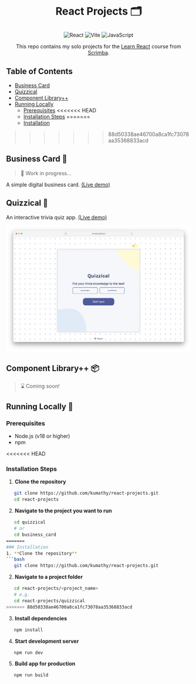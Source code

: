 # <p align="center">React Projects 🗂️</p>

<p align="center">
  <img src="https://img.shields.io/badge/React-20232A?style=for-the-badge&logo=react&logoColor=61DAFB" alt="React"/>
  <img src="https://img.shields.io/badge/Vite-646CFF?logo=vite&logoColor=F4A91B&style=for-the-badge" alt="Vite"/>
  <img src="https://img.shields.io/badge/JavaScript-F7DF1E?style=for-the-badge&logo=javascript&logoColor=black" alt="JavaScript"/>
</p>

<p align="center">
    This repo contains my solo projects for the 
    <a href="https://scrimba.com/learn-react">Learn React</a> course from 
    <a href="https://scrimba.com">Scrimba</a>.
</p>

## Table of Contents

- [Business Card](#business-card-)
- [Quizzical](#quizzical-)
- [Component Library++](#component-library-)
- [Running Locally](#running-locally-)
  - [Prerequisites](#prerequisites)
<<<<<<< HEAD
  - [Installation Steps](#installation-steps)
=======
  - [Installation](#installation)
>>>>>>> 88d50338ae46700a8ca1fc73078aa35368833acd
 
## Business Card 💼
> 🚧 Work in progress...

A simple digital business card. [(Live demo)](https://kumathy.github.io/react-projects/business_card/)

## Quizzical 🧩
An interactive trivia quiz app. [(Live demo)](https://kumathy.github.io/react-projects/quizzical/)

<p align="center">
  <a href="https://kumathy.github.io/react-projects/quizzical/">
    <img
      width="900"
      src="./public/screenshots/quizzical-screenshot.png?raw=true"
      alt="Quizzical App"
    />
  </a>
</p>

## Component Library++ 📦
> ⌛ Coming soon!

## Running Locally 🚀

### Prerequisites
- Node.js (v18 or higher)
- npm

<<<<<<< HEAD
### Installation Steps
1. **Clone the repository**
```bash
   git clone https://github.com/kumathy/react-projects.git
   cd react-projects
```

2. **Navigate to the project you want to run**
```bash
   cd quizzical
   # or
   cd business_card
=======
### Installation
1. **Clone the repository**
```bash
   git clone https://github.com/kumathy/react-projects.git
```

2. **Navigate to a project folder**
```bash
   cd react-projects/<project_name>
   # e.g.
   cd react-projects/quizzical
>>>>>>> 88d50338ae46700a8ca1fc73078aa35368833acd
```

3. **Install dependencies**
```bash
   npm install
```

4. **Start development server**
```bash
   npm run dev
```

5. **Build app for production**
```bash
   npm run build
```
